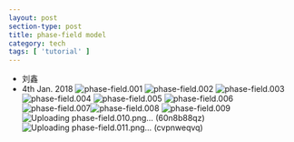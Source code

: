 ```yaml
---
layout: post
section-type: post
title: phase-field model
category: tech
tags: [ 'tutorial' ]
---
```

<script type="text/javascript" async src="//cdn.mathjax.org/mathjax/latest/MathJax.js?config=TeX-MML-AM_CHTML">
</script>
<script type="text/x-mathjax-config">
  MathJax.Hub.Config({tex2jax: {inlineMath: [['$','$'], ['\\(','\\)']]}});
</script>

* 刘鑫
* 4th Jan. 2018
![phase-field.001](https://i.imgur.com/zpP20Ot.png)
![phase-field.002](/assets/phase-field.002.png)
![phase-field.003](https://i.imgur.com/aEwPVyV.png)
![phase-field.004](https://i.imgur.com/xfQkWoy.png)
![phase-field.005](https://i.imgur.com/mE51Ggt.png)
![phase-field.006](https://i.imgur.com/EGkVBnX.png)
![phase-field.007](https://i.imgur.com/g5n9NUo.png)![phase-field.008](https://i.imgur.com/ljZ5nww.png)
![phase-field.009](https://i.imgur.com/AH6TT5e.png)
![Uploading phase-field.010.png… (60n8b88qz)]()
![Uploading phase-field.011.png… (cvpnweqvq)]()